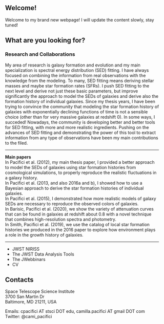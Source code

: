 ## Welcome!

Welcome to my brand new webpage! I will update the content slowly, stay tuned!

## What are you looking for?

### Research and Collaborations

My area of research is galaxy formation and evolution and my main specialization is spectral energy distribution (SED) fitting. I have always focused on combining the information from real observations with the knowledge from the modeling. To many, SED fitting means deriving stellar masses and maybe star formation rates (SFRs). I push SED fitting to the next level and derive not just these basic parameters, but improve significantly the approach to model the SEDs of galaxies and derive also the formation history of individual galaxies. Since my thesis years, I have been trying to convince the community that modeling the star formation history of galaxies with exponentially declining functions of time is not a sensible choice (other than for very massive galaxies at redshift 0). In some ways, I succeded! Nowadays, the community is developing better and better tools for SED fitting, with more and more realistic ingredients. Pushing on the advances of SED fitting and demonstrating the power of this tool to extract information from any type of observations have been my main contributions to the filed.

---

**Main papers**  
In Pacifici et al. (2012), my main thesis paper, I provided a better approach to model the SEDs of galaxies using star formation histories from cosmological simulations, to properly reproduce the realistic fluctuations in a galaxy history.  
In Pacifici et al. (2013, and also 2016a and b), I showed how to use a Bayesian approach to derive the star formation histories of individual galaxies.  
In Pacifici et al. (2015), I demonstrated how more realistic models of galaxy SEDs are necessary to reproduce the observed colors of galaxies.  
In Barisic, Pacifici et al. (2020), we show the variety of attenuation curves that can be found in galaxies at redshift about 0.8 with a novel technique that combines high-resolution spectra and photometry.  
In Smith, Pacifici et al. (2019), we use the catalog of local star formation histories we produced in the 2016 paper to explore how environment plays a role in the growth history of galaxies.   

---

- JWST NIRISS
- The JWST Data Analysis Tools
- The JWebbinars
- CV

## Contacts

Space Telescope Science Institute  
3700 San Martin Dr  
Baltimore, MD 21211, USA  

Emails: cpacifici AT stsci DOT edu, camilla.pacifici AT gmail DOT com  
Twitter: @cami_pacifici

